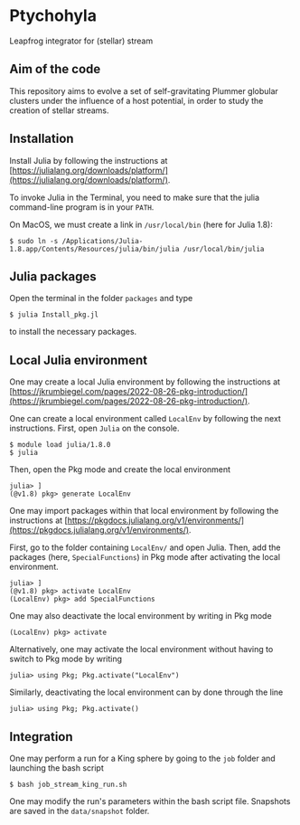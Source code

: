 # Ptychohyla
Leapfrog integrator for (stellar) stream

## Aim of the code

This repository aims to evolve a set of self-gravitating Plummer globular clusters under the influence of a host potential, in order to study the creation of stellar streams.

## Installation

Install Julia by following the instructions at [https://julialang.org/downloads/platform/](https://julialang.org/downloads/platform/).

To invoke Julia in the Terminal, you need to make sure that the julia command-line program is in your `PATH`. 

On MacOS, we must create a link in `/usr/local/bin` (here for Julia 1.8):

```
$ sudo ln -s /Applications/Julia-1.8.app/Contents/Resources/julia/bin/julia /usr/local/bin/julia
```

## Julia packages

Open the terminal in the folder `packages` and type

```
$ julia Install_pkg.jl
```

to install the necessary packages.

## Local Julia environment

One may create a local Julia environment by following the instructions at [https://jkrumbiegel.com/pages/2022-08-26-pkg-introduction/](https://jkrumbiegel.com/pages/2022-08-26-pkg-introduction/).

One can create a local environment called `LocalEnv` by following the next instructions. First, open `Julia` on the console.

```
$ module load julia/1.8.0
$ julia
```

Then, open the Pkg mode and create the local environment

```
julia> ]
(@v1.8) pkg> generate LocalEnv
```


One may import packages within that local environment by following the instructions at [https://pkgdocs.julialang.org/v1/environments/](https://pkgdocs.julialang.org/v1/environments/).

First, go to the folder containing `LocalEnv/` and open Julia. Then, add the packages (here, `SpecialFunctions`) in Pkg mode after activating the local environment.

```
julia> ]
(@v1.8) pkg> activate LocalEnv
(LocalEnv) pkg> add SpecialFunctions
```

One may also deactivate the local environment by writing in Pkg mode

```
(LocalEnv) pkg> activate
```

Alternatively, one may activate the local environment without having to switch to Pkg mode by writing 

```
julia> using Pkg; Pkg.activate("LocalEnv")
```

Similarly, deactivating the local environment can by done through the line

```
julia> using Pkg; Pkg.activate()
```



## Integration

One may perform a run for a King sphere by going to the `job` folder and launching the bash script

```
$ bash job_stream_king_run.sh
```

One may modify the run's parameters within the bash script file.
Snapshots are saved in the `data/snapshot` folder.